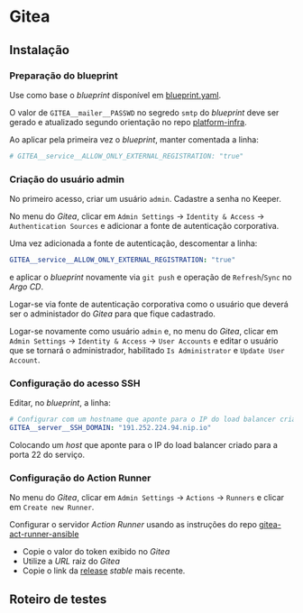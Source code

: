 # Gitea

## Instalação

### Preparação do blueprint

Use como base o _blueprint_ disponível em [blueprint.yaml](https://github.com/lwsa-tech/platform-tools-workloads/blob/main/staging/blueprints/forge/blueprint.yaml).

O valor de `GITEA__mailer__PASSWD` no segredo `smtp` do _blueprint_ deve ser gerado e atualizado segundo orientação no repo [platform-infra](https://github.com/lwsa-tech/platform-infra).

Ao aplicar pela primeira vez o _blueprint_, manter comentada a linha:

```yaml
# GITEA__service__ALLOW_ONLY_EXTERNAL_REGISTRATION: "true"
```

### Criação do usuário admin

No primeiro acesso, criar um usuário `admin`. Cadastre a senha no Keeper.

No menu do _Gitea_, clicar em `Admin Settings` -> `Identity & Access` -> `Authentication Sources` e adicionar a fonte de autenticação corporativa.

Uma vez adicionada a fonte de autenticação, descomentar a linha:

```yaml
GITEA__service__ALLOW_ONLY_EXTERNAL_REGISTRATION: "true"
```
e aplicar o _blueprint_ novamente via `git push` e operação de `Refresh`/`Sync` no _Argo CD_.

Logar-se via fonte de autenticação corporativa como o usuário que deverá ser o administador do _Gitea_ para que fique cadastrado.

Logar-se novamente como usuário `admin` e, no menu do _Gitea_, clicar em `Admin Settings` -> `Identity & Access` -> `User Accounts` e editar o usuário que se tornará o administrador, habilitado `Is Administrator` e `Update User Account`.

### Configuração do acesso SSH

Editar, no _blueprint_, a linha:

```yaml
# Configurar com um hostname que aponte para o IP do load balancer criado para a porta 22 do serviço
GITEA__server__SSH_DOMAIN: "191.252.224.94.nip.io"
```

Colocando um _host_ que aponte para o IP do load balancer criado para a porta 22 do serviço.

### Configuração do Action Runner

No menu do _Gitea_, clicar em `Admin Settings` -> `Actions` -> `Runners` e clicar em `Create new Runner`.

Configurar o servidor _Action Runner_ usando as instruções do repo [gitea-act-runner-ansible](https://github.com/lwsa-tech/gitea-act-runner-ansible)

- Copie o valor do token exibido no _Gitea_
- Utilize a _URL_ raiz do _Gitea_
- Copie o link da [release](https://gitea.com/gitea/act_runner/releases) _stable_ mais recente.

## Roteiro de testes





